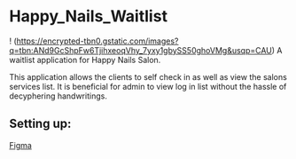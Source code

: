 # Happy_Nails_Waitlist
! (https://encrypted-tbn0.gstatic.com/images?q=tbn:ANd9GcShpFw6TjihxeoqVhy_7yxy1gbySS50ghoVMg&usqp=CAU)
A waitlist application for Happy Nails Salon.

This application allows the clients to self check in as well as view the salons services list. It is beneficial for admin to view log in list without the hassle of decyphering handwritings.

## Setting up:
[Figma](https://www.figma.com/file/dWeymDjTbIPlm7Wl1pXAHz/Untitled?type=whiteboard&node-id=0-1&t=ccnD33Rb5JrCTi8c-0)

